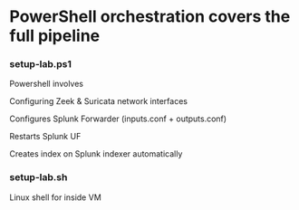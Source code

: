 # PowerShell orchestration covers the full pipeline

### setup-lab.ps1

Powershell involves 

Configuring Zeek & Suricata network interfaces

Configures Splunk Forwarder (inputs.conf + outputs.conf)

Restarts Splunk UF

Creates index on Splunk indexer automatically


### setup-lab.sh

Linux shell for inside VM
